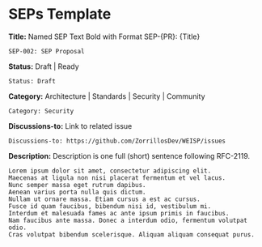 # SEPs Template

**Title:** Named SEP Text Bold with Format SEP-{PR}: {Title}

```text
SEP-002: SEP Proposal
```

**Status:** Draft | Ready

```text
Status: Draft
```

**Category:** Architecture | Standards | Security | Community

```text
Category: Security
```

**Discussions-to:** Link to related issue

```text
Discussions-to: https://github.com/ZorrillosDev/WEISP/issues
```

**Description:** Description is one full (short) sentence following RFC-2119.

```text
Lorem ipsum dolor sit amet, consectetur adipiscing elit. 
Maecenas at ligula non nisi placerat fermentum et vel lacus. 
Nunc semper massa eget rutrum dapibus. 
Aenean varius porta nulla quis dictum.
Nullam ut ornare massa. Etiam cursus a est ac cursus. 
Fusce id quam faucibus, bibendum nisi id, vestibulum mi.
Interdum et malesuada fames ac ante ipsum primis in faucibus. 
Nam faucibus ante massa. Donec a interdum odio, fermentum volutpat odio.
Cras volutpat bibendum scelerisque. Aliquam aliquam consequat purus.

```
